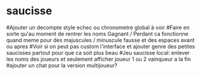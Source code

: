 # saucisse
#Ajouter un decompte style echec ou chronometre global à voir
#Faire en sorte qu'au moment de rentrer les noms Gagnant / Perdant ca fonctionne quand meme pour des majuscules / minuscule fausse et des espaces avant ou apres
#Voir si on peut pas custom l'interface et ajouter genre des petites saucisses partout pour que ca soit plus beau
#Jeu saucisse local: enlever les noms des joueurs et seulement afficher joueur 1 ou 2 vainqueur a la fin
#ajouter un chat pour la version multijoueur?
